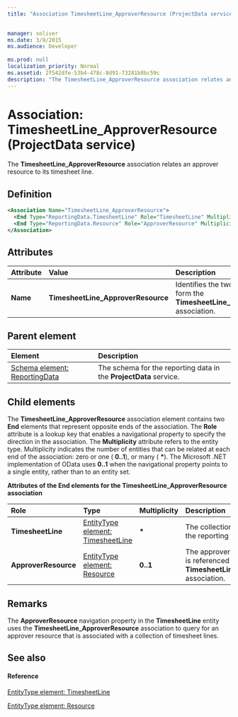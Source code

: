 ```yaml
---
title: "Association TimesheetLine_ApproverResource (ProjectData service)"

 
manager: soliver
ms.date: 3/9/2015
ms.audience: Developer
 
ms.prod: null
localization_priority: Normal
ms.assetid: 2f542dfe-53b4-478c-8d91-73281b8bc59c
description: "The TimesheetLine_ApproverResource association relates an approver resource to its timesheet line."
---
```


# Association: TimesheetLine_ApproverResource (ProjectData service)

The **TimesheetLine_ApproverResource** association relates an approver resource to its timesheet line. 
  
## Definition

```XML
<Association Name="TimesheetLine_ApproverResource">
  <End Type="ReportingData.TimesheetLine" Role="TimesheetLine" Multiplicity="*" />
  <End Type="ReportingData.Resource" Role="ApproverResource" Multiplicity="0..1" />
</Association>
```

## Attributes

|**Attribute**|**Value**|**Description**|
|:-----|:-----|:-----|
|**Name** <br/> |**TimesheetLine_ApproverResource** <br/> |Identifies the two entity types that form the **TimesheetLine_ApproverResource** association.  <br/> |
   
## Parent element

|**Element**|**Description**|
|:-----|:-----|
|[Schema element: ReportingData](schema-reportingdata-projectdata-service.md) <br/> |The schema for the reporting data in the **ProjectData** service.  <br/> |
   
## Child elements

The **TimesheetLine_ApproverResource** association element contains two **End** elements that represent opposite ends of the association. The **Role** attribute is a lookup key that enables a navigational property to specify the direction in the association. The **Multiplicity** attribute refers to the entity type. Multiplicity indicates the number of entities that can be related at each end of the association: zero or one ( **0..1**), or many ( **\***). The Microsoft .NET implementation of OData uses **0..1** when the navigational property points to a single entity, rather than to an entity set. 
  
**Attributes of the End elements for the TimesheetLine_ApproverResource association**

|**Role**|**Type**|**Multiplicity**|**Description**|
|:-----|:-----|:-----|:-----|
|**TimesheetLine** <br/> |[EntityType element: TimesheetLine](entitytype-timesheetline-projectdata-service.md) <br/> |**\*** <br/> |The collection of timesheet lines in the reporting tables.  <br/> |
|**ApproverResource** <br/> |[EntityType element: Resource](entitytype-resource-projectdata-service.md) <br/> |**0..1** <br/> |The approver resource object that is referenced in the **TimesheetLine_ApproverResource** association.  <br/> |
   
## Remarks

The **ApproverResource** navigation property in the **TimesheetLine** entity uses the **TimesheetLine_ApproverResource** association to query for an approver resource that is associated with a collection of timesheet lines. 
  
## See also

#### Reference

[EntityType element: TimesheetLine](entitytype-timesheetline-projectdata-service.md)
  
[EntityType element: Resource](entitytype-resource-projectdata-service.md)

